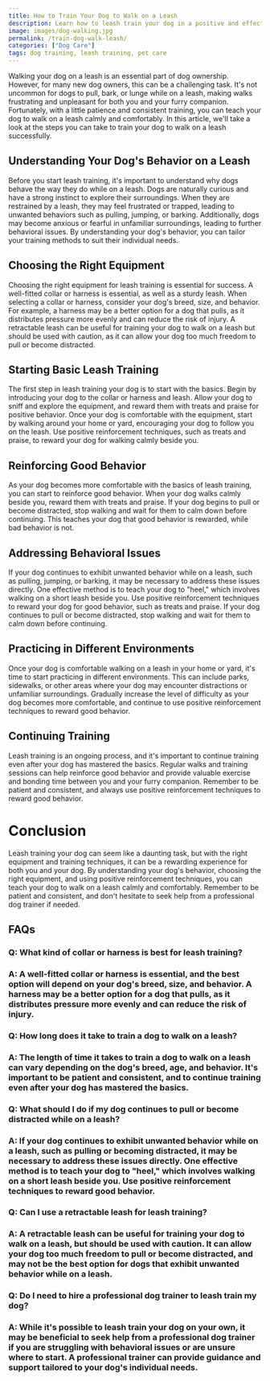 ```yaml
---
title: How to Train Your Dog to Walk on a Leash
description: Learn how to leash train your dog in a positive and effective way. Follow these simple steps to teach your dog to walk calmly on a leash.
image: images/dog-walking.jpg
permalink: /train-dog-walk-leash/
categories: ["Dog Care"]
tags: dog training, leash training, pet care
---
```


Walking your dog on a leash is an essential part of dog ownership. However, for many new dog owners, this can be a challenging task. It's not uncommon for dogs to pull, bark, or lunge while on a leash, making walks frustrating and unpleasant for both you and your furry companion. Fortunately, with a little patience and consistent training, you can teach your dog to walk on a leash calmly and comfortably. In this article, we'll take a look at the steps you can take to train your dog to walk on a leash successfully.

## Understanding Your Dog's Behavior on a Leash
Before you start leash training, it's important to understand why dogs behave the way they do while on a leash. Dogs are naturally curious and have a strong instinct to explore their surroundings. When they are restrained by a leash, they may feel frustrated or trapped, leading to unwanted behaviors such as pulling, jumping, or barking. Additionally, dogs may become anxious or fearful in unfamiliar surroundings, leading to further behavioral issues. By understanding your dog's behavior, you can tailor your training methods to suit their individual needs.

## Choosing the Right Equipment
Choosing the right equipment for leash training is essential for success. A well-fitted collar or harness is essential, as well as a sturdy leash. When selecting a collar or harness, consider your dog's breed, size, and behavior. For example, a harness may be a better option for a dog that pulls, as it distributes pressure more evenly and can reduce the risk of injury. A retractable leash can be useful for training your dog to walk on a leash but should be used with caution, as it can allow your dog too much freedom to pull or become distracted.

## Starting Basic Leash Training
The first step in leash training your dog is to start with the basics. Begin by introducing your dog to the collar or harness and leash. Allow your dog to sniff and explore the equipment, and reward them with treats and praise for positive behavior. Once your dog is comfortable with the equipment, start by walking around your home or yard, encouraging your dog to follow you on the leash. Use positive reinforcement techniques, such as treats and praise, to reward your dog for walking calmly beside you.

## Reinforcing Good Behavior
As your dog becomes more comfortable with the basics of leash training, you can start to reinforce good behavior. When your dog walks calmly beside you, reward them with treats and praise. If your dog begins to pull or become distracted, stop walking and wait for them to calm down before continuing. This teaches your dog that good behavior is rewarded, while bad behavior is not.

## Addressing Behavioral Issues
If your dog continues to exhibit unwanted behavior while on a leash, such as pulling, jumping, or barking, it may be necessary to address these issues directly. One effective method is to teach your dog to "heel," which involves walking on a short leash beside you. Use positive reinforcement techniques to reward your dog for good behavior, such as treats and praise. If your dog continues to pull or become distracted, stop walking and wait for them to calm down before continuing.

## Practicing in Different Environments
Once your dog is comfortable walking on a leash in your home or yard, it's time to start practicing in different environments. This can include parks, sidewalks, or other areas where your dog may encounter distractions or unfamiliar surroundings. Gradually increase the level of difficulty as your dog becomes more comfortable, and continue to use positive reinforcement techniques to reward good behavior.

## Continuing Training
Leash training is an ongoing process, and it's important to continue training even after your dog has mastered the basics. Regular walks and training sessions can help reinforce good behavior and provide valuable exercise and bonding time between you and your furry companion. Remember to be patient and consistent, and always use positive reinforcement techniques to reward good behavior.

# Conclusion
Leash training your dog can seem like a daunting task, but with the right equipment and training techniques, it can be a rewarding experience for both you and your dog. By understanding your dog's behavior, choosing the right equipment, and using positive reinforcement techniques, you can teach your dog to walk on a leash calmly and comfortably. Remember to be patient and consistent, and don't hesitate to seek help from a professional dog trainer if needed.

## FAQs
### Q: What kind of collar or harness is best for leash training?
### A: A well-fitted collar or harness is essential, and the best option will depend on your dog's breed, size, and behavior. A harness may be a better option for a dog that pulls, as it distributes pressure more evenly and can reduce the risk of injury.

### Q: How long does it take to train a dog to walk on a leash?
### A: The length of time it takes to train a dog to walk on a leash can vary depending on the dog's breed, age, and behavior. It's important to be patient and consistent, and to continue training even after your dog has mastered the basics.

### Q: What should I do if my dog continues to pull or become distracted while on a leash?
### A: If your dog continues to exhibit unwanted behavior while on a leash, such as pulling or becoming distracted, it may be necessary to address these issues directly. One effective method is to teach your dog to "heel," which involves walking on a short leash beside you. Use positive reinforcement techniques to reward good behavior.

### Q: Can I use a retractable leash for leash training?
### A: A retractable leash can be useful for training your dog to walk on a leash, but should be used with caution. It can allow your dog too much freedom to pull or become distracted, and may not be the best option for dogs that exhibit unwanted behavior while on a leash.

### Q: Do I need to hire a professional dog trainer to leash train my dog?
### A: While it's possible to leash train your dog on your own, it may be beneficial to seek help from a professional dog trainer if you are struggling with behavioral issues or are unsure where to start. A professional trainer can provide guidance and support tailored to your dog's individual needs.